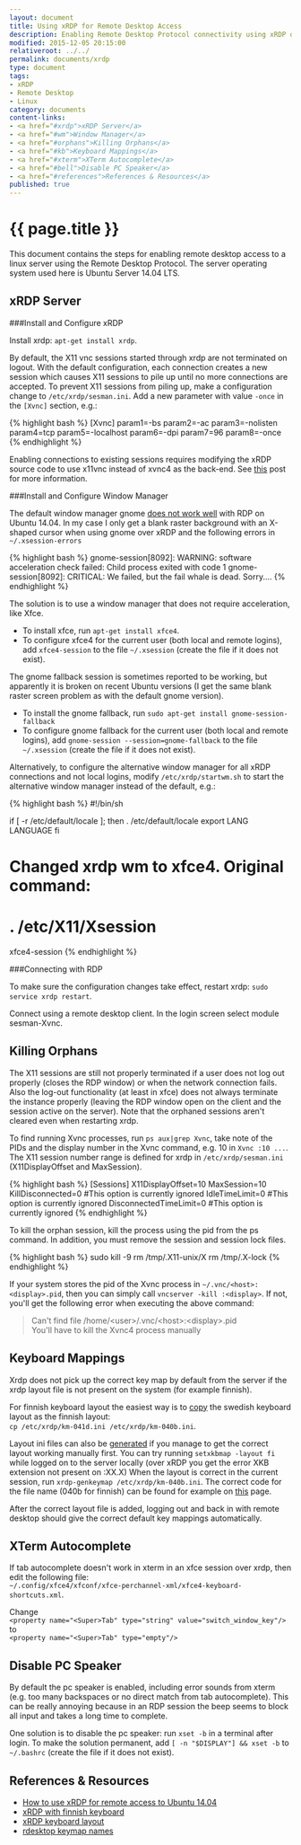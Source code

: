 ```yaml
---
layout: document
title: Using xRDP for Remote Desktop Access
description: Enabling Remote Desktop Protocol connectivity using xRDP on Ubuntu 14.04 LTS and the xfce window manager.
modified: 2015-12-05 20:15:00
relativeroot: ../../
permalink: documents/xrdp
type: document
tags:
- xRDP
- Remote Desktop
- Linux
category: documents
content-links:
- <a href="#xrdp">xRDP Server</a>
- <a href="#wm">Window Manager</a>
- <a href="#orphans">Killing Orphans</a>
- <a href="#kb">Keyboard Mappings</a>
- <a href="#xterm">XTerm Autocomplete</a>
- <a href="#bell">Disable PC Speaker</a>
- <a href="#references">References & Resources</a>
published: true
---
```

{{ page.title }}
====================

This document contains the steps for enabling remote desktop access to a linux server using the Remote Desktop Protocol.
The server operating system used here is Ubuntu Server 14.04 LTS.

<a name="xrdp"></a>xRDP Server
----------------------

###Install and Configure xRDP

Install xrdp: `apt-get install xrdp`.

By default, the X11 vnc sessions started through xrdp are not terminated on logout.
With the default configuration, each connection creates a new session which causes X11 sessions to pile up until no more connections are accepted.
To prevent X11 sessions from piling up, make a configuration change to `/etc/xrdp/sesman.ini`.
Add a new parameter with value `-once` in the `[Xvnc]` section, e.g.:

{% highlight bash %}
[Xvnc]
param1=-bs
param2=-ac
param3=-nolisten
param4=tcp
param5=-localhost
param6=-dpi
param7=96
param8=-once
{% endhighlight %}

Enabling connections to existing sessions requires modifying the xRDP source code to use x11vnc instead of xvnc4 as the back-end.
See [this](http://c-nergy.be/blog/?p=4168) post for more information.

###Install and Configure Window Manager

The default window manager gnome [does not work well][How to use xRDP for remote access to Ubuntu 14.04] with RDP on Ubuntu 14.04.
In my case I only get a blank raster background with an X-shaped cursor when using gnome over xRDP and the following errors in `~/.xsession-errors`

{% highlight bash %}
gnome-session[8092]: WARNING: software acceleration check failed: Child process exited with code 1
gnome-session[8092]: CRITICAL: We failed, but the fail whale is dead. Sorry....
{% endhighlight %}

The solution is to use a window manager that does not require acceleration, like Xfce.

- To install xfce, run `apt-get install xfce4`.
- To configure xfce4 for the current user (both local and remote logins), add `xfce4-session` to the file `~/.xsession` (create the file if it does not exist).

The gnome fallback session is sometimes reported to be working, but apparently it is broken on recent Ubuntu versions (I get the same blank raster screen problem as with the default gnome version).

- To install the gnome fallback, run `sudo apt-get install gnome-session-fallback`
- To configure gnome fallback for the current user (both local and remote logins), add `gnome-session --session=gnome-fallback` to the file `~/.xsession` (create the file if it does not exist).

Alternatively, to configure the alternative window manager for all xRDP connections and not local logins, modify `/etc/xrdp/startwm.sh` to start the alternative window manager instead of the default, e.g.:

{% highlight bash %}
#!/bin/sh  

if [ -r /etc/default/locale ]; then
  . /etc/default/locale
  export LANG LANGUAGE
fi

# Changed xrdp wm to xfce4. Original command:
# . /etc/X11/Xsession
xfce4-session
{% endhighlight %}

###Connecting with RDP

To make sure the configuration changes take effect, restart xrdp: `sudo service xrdp restart`.

Connect using a remote desktop client. In the login screen select module sesman-Xvnc.

<a name="orphans"></a>Killing Orphans
-----------------------

The X11 sessions are still not properly terminated if a user does not log out properly (closes the RDP window) or when the network connection fails.
Also the log-out functionality (at least in xfce) does not always terminate the instance properly (leaving the RDP window open on the client and the session active on the server).
Note that the orphaned sessions aren't cleared even when restarting xrdp.

To find running Xvnc processes, run `ps aux|grep Xvnc`, take note of the PIDs and the display number in the Xvnc command, e.g. 10 in `Xvnc :10 ...`.
The X11 session number range is defined for xrdp in `/etc/xrdp/sesman.ini` (X11DisplayOffset and MaxSession).

{% highlight bash %}
[Sessions]
X11DisplayOffset=10
MaxSession=10
KillDisconnected=0 #This option is currently ignored
IdleTimeLimit=0 #This option is currently ignored
DisconnectedTimeLimit=0 #This option is currently ignored
{% endhighlight %}

To kill the orphan session, kill the process using the pid from the ps command.
In addition, you must remove the session and session lock files.

{% highlight bash %}
sudo kill -9 <pid>
rm /tmp/.X11-unix/X<display>
rm /tmp/.X<display>-lock
{% endhighlight %}

If your system stores the pid of the Xvnc process in `~/.vnc/<host>:<display>.pid`, then you can simply call `vncserver -kill :<display>`.
If not, you'll get the following error when executing the above command:

>Can't find file /home/&lt;user&gt;/.vnc/&lt;host&gt;:&lt;display&gt;.pid   
>You'll have to kill the Xvnc4 process manually

<a name="kb"></a>Keyboard Mappings
-----------------------

Xrdp does not pick up the correct key map by default from the server if the xrdp layout file is not present on the system (for example finnish).

For finnish keyboard layout the easiest way is to [copy][xRDP with finnish keyboard] the swedish keyboard layout as the finnish layout:  
`cp /etc/xrdp/km-041d.ini /etc/xrdp/km-040b.ini`.

Layout ini files can also be [generated][xRDP keyboard layout] if you manage to get the correct layout working manually first.
You can try running `setxkbmap -layout fi` while logged on to the server locally (over xRDP you get the error XKB extension not present on :XX.X)
When the layout is correct in the current session, run `xrdp-genkeymap /etc/xrdp/km-040b.ini`.
The correct code for the file name (040b for finnish) can be found for example on [this][rdesktop keymap names] page.

After the correct layout file is added, logging out and back in with remote desktop should give the correct default key mappings automatically.

<a name="xterm"></a>XTerm Autocomplete
--------------------------

If tab autocomplete doesn't work in xterm in an xfce session over xrdp, then edit the following file:  
`~/.config/xfce4/xfconf/xfce-perchannel-xml/xfce4-keyboard-shortcuts.xml`.

Change  
`<property name="<Super>Tab" type="string" value="switch_window_key"/>`  
to  
`<property name="<Super>Tab" type="empty"/>`

<a name="bell"></a>Disable PC Speaker
---------

By default the pc speaker is enabled, including error sounds from xterm (e.g. too many backspaces or no direct match from tab autocomplete).
This can be really annoying because in an RDP session the beep seems to block all input and takes a long time to complete.

One solution is to disable the pc speaker: run `xset -b` in a terminal after login.
To make the solution permanent, add `[ -n "$DISPLAY"] && xset -b` to `~/.bashrc` (create the file if it does not exist).

<a name="references"></a>References & Resources
---------

- [How to use xRDP for remote access to Ubuntu 14.04]
- [xRDP with finnish keyboard]
- [xRDP keyboard layout]
- [rdesktop keymap names]

[How to use xRDP for remote access to Ubuntu 14.04]: http://www.tweaking4all.com/software/linux-software/use-xrdp-remote-access-ubuntu-14-04/
[xRDP with finnish keyboard]: http://askubuntu.com/questions/290453/xrdp-with-finnish-keyboard
[xRDP keyboard layout]: https://bernatarlandis.wordpress.com/2013/08/09/wrong-keyboard-layout-in-rdp-session-over-debian-gnulinux/
[rdesktop keymap names]: https://github.com/eby/rdesktop/blob/master/doc/keymap-names.txt
